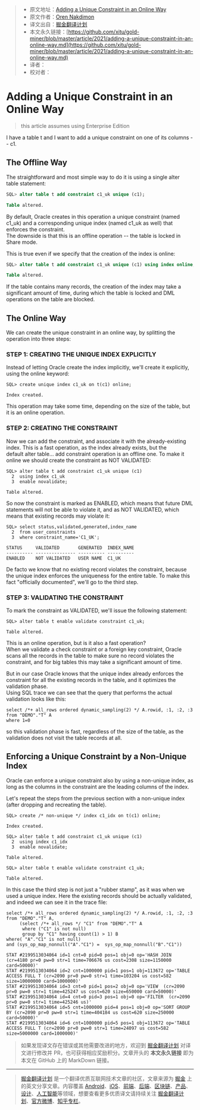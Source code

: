 > * 原文地址：[Adding a Unique Constraint in an Online Way](http://db-oriented.com/2018/02/15/adding-a-unique-constraint-in-an-online-way/)
> * 原文作者：[Oren Nakdimon](http://db-oriented.com/en/author/orenn/)
> * 译文出自：[掘金翻译计划](https://github.com/xitu/gold-miner)
> * 本文永久链接：[https://github.com/xitu/gold-miner/blob/master/article/2021/adding-a-unique-constraint-in-an-online-way.md](https://github.com/xitu/gold-miner/blob/master/article/2021/adding-a-unique-constraint-in-an-online-way.md)
> * 译者：
> * 校对者：

# Adding a Unique Constraint in an Online Way

> this article assumes using Enterprise Edition

I have a table t and I want to add a unique constraint on one of its columns -- c1.

## The Offline Way

The straightforward and most simple way to do it is using a single alter table statement:

```SQL
SQL> alter table t add constraint c1_uk unique (c1);

Table altered.
```

By default, Oracle creates in this operation a unique constraint (named c1_uk) and a corresponding unique index (named c1_uk as well) that enforces the constraint.\
The downside is that this is an offline operation -- the table is locked in Share mode.

This is true even if we specify that the creation of the index is online:

```SQL
SQL> alter table t add constraint c1_uk unique (c1) using index online;

Table altered.
```

If the table contains many records, the creation of the index may take a significant amount of time, during which the table is locked and DML operations on the table are blocked.

## The Online Way

We can create the unique constraint in an online way, by splitting the operation into three steps:

### STEP 1: CREATING THE UNIQUE INDEX EXPLICITLY

Instead of letting Oracle create the index implicitly, we'll create it explicitly, using the online keyword:

```
SQL> create unique index c1_uk on t(c1) online;

Index created.
```

This operation may take some time, depending on the size of the table, but it is an online operation.

### STEP 2: CREATING THE CONSTRAINT

Now we can add the constraint, and associate it with the already-existing index. This is a fast operation, as the index already exists, but the default alter table... add constraint operation is an offline one. To make it online we should create the constraint as NOT VALIDATED:

```
SQL> alter table t add constraint c1_uk unique (c1)
  2  using index c1_uk
  3  enable novalidate;

Table altered.
```

So now the constraint is marked as ENABLED, which means that future DML statements will not be able to violate it, and as NOT VALIDATED, which means that existing records may violate it:

```
SQL> select status,validated,generated,index_name
  2  from user_constraints
  3  where constraint_name='C1_UK';

STATUS     VALIDATED       GENERATED  INDEX_NAME
---------- --------------- ---------- ----------
ENABLED    NOT VALIDATED   USER NAME  C1_UK
```

De facto we know that no existing record violates the constraint, because the unique index enforces the uniqueness for the entire table. To make this fact "officially documented", we'll go to the third step.

### STEP 3: VALIDATING THE CONSTRAINT

To mark the constraint as VALIDATED, we'll issue the following statement:

```
SQL> alter table t enable validate constraint c1_uk;

Table altered.
```

This is an online operation, but is it also a fast operation?\
When we validate a check constraint or a foreign key constraint, Oracle scans all the records in the table to make sure no record violates the constraint, and for big tables this may take a significant amount of time.

But in our case Oracle knows that the unique index already enforces the constraint for all the existing records in the table, and it optimizes the validation phase.\
Using SQL trace we can see that the query that performs the actual validation looks like this:

```
select /*+ all_rows ordered dynamic_sampling(2) */ A.rowid, :1, :2, :3
from "DEMO"."T" A
where 1=0
```

so this validation phase is fast, regardless of the size of the table, as the validation does not visit the table records at all.

## Enforcing a Unique Constraint by a Non-Unique Index

Oracle can enforce a unique constraint also by using a non-unique index, as long as the columns in the constraint are the leading columns of the index.

Let's repeat the steps from the previous section with a non-unique index (after dropping and recreating the table).

```
SQL> create /* non-unique */ index c1_idx on t(c1) online;

Index created.

SQL> alter table t add constraint c1_uk unique (c1)
  2  using index c1_idx
  3  enable novalidate;

Table altered.

SQL> alter table t enable validate constraint c1_uk;

Table altered.
```

In this case the third step is not just a "rubber stamp", as it was when we used a unique index. Here the existing records should be actually validated, and indeed we can see it in the trace file:

```
select /*+ all_rows ordered dynamic_sampling(2) */ A.rowid, :1, :2, :3
from "DEMO"."T" A,
     (select /*+ all_rows */ "C1" from "DEMO"."T" A
      where ("C1" is not null)
      group by "C1" having count(1) > 1) B
where( "A"."C1" is not null)
and (sys_op_map_nonnull("A"."C1") =  sys_op_map_nonnull("B"."C1"))

STAT #2199513034064 id=1 cnt=0 pid=0 pos=1 obj=0 op='HASH JOIN  (cr=4180 pr=0 pw=0 str=1 time=706676 us cost=2308 size=1150000 card=50000)'
STAT #2199513034064 id=2 cnt=1000000 pid=1 pos=1 obj=113672 op='TABLE ACCESS FULL T (cr=2090 pr=0 pw=0 str=1 time=103204 us cost=582 size=10000000 card=1000000)'
STAT #2199513034064 id=3 cnt=0 pid=1 pos=2 obj=0 op='VIEW  (cr=2090 pr=0 pw=0 str=1 time=425247 us cost=620 size=650000 card=50000)'
STAT #2199513034064 id=4 cnt=0 pid=3 pos=1 obj=0 op='FILTER  (cr=2090 pr=0 pw=0 str=1 time=425246 us)'
STAT #2199513034064 id=5 cnt=1000000 pid=4 pos=1 obj=0 op='SORT GROUP BY (cr=2090 pr=0 pw=0 str=1 time=404184 us cost=620 size=250000 card=50000)'
STAT #2199513034064 id=6 cnt=1000000 pid=5 pos=1 obj=113672 op='TABLE ACCESS FULL T (cr=2090 pr=0 pw=0 str=1 time=24097 us cost=582 size=5000000 card=1000000)'
```

> 如果发现译文存在错误或其他需要改进的地方，欢迎到 [掘金翻译计划](https://github.com/xitu/gold-miner) 对译文进行修改并 PR，也可获得相应奖励积分。文章开头的 **本文永久链接** 即为本文在 GitHub 上的 MarkDown 链接。
---

> [掘金翻译计划](https://github.com/xitu/gold-miner) 是一个翻译优质互联网技术文章的社区，文章来源为 [掘金](https://juejin.im) 上的英文分享文章。内容覆盖 [Android](https://github.com/xitu/gold-miner#android)、[iOS](https://github.com/xitu/gold-miner#ios)、[前端](https://github.com/xitu/gold-miner#前端)、[后端](https://github.com/xitu/gold-miner#后端)、[区块链](https://github.com/xitu/gold-miner#区块链)、[产品](https://github.com/xitu/gold-miner#产品)、[设计](https://github.com/xitu/gold-miner#设计)、[人工智能](https://github.com/xitu/gold-miner#人工智能)等领域，想要查看更多优质译文请持续关注 [掘金翻译计划](https://github.com/xitu/gold-miner)、[官方微博](http://weibo.com/juejinfanyi)、[知乎专栏](https://zhuanlan.zhihu.com/juejinfanyi)。
